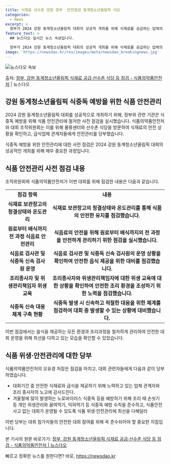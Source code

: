```yaml
---
title: 식재료 선수촌 강원 정부  안전점검 동계청소년올림픽 식당
categories:
  - News
excerpt: >
  정부가 2024 강원 동계청소년올림픽 대회의 성공적 개최를 위해 식재료를 공급하는 업체의 물류센터와 선수촌 …
feature_text: >
  ## 뉴스다오 실시간 뉴스 속보입니다.

  정부가 2024 강원 동계청소년올림픽 대회의 성공적 개최를 위해 식재료를 공급하는 업체의 물류센터와 선수촌 …
image: 'https://newsdao.kr/res/images/meta/newsdao_breakingnews.jpg'
---
```


![뉴스다오 속보](https://newsdao.kr/res/images/meta/newsdao_breakingnews.jpg)

<p>출처: <a href="https://newsdao.kr/2985" rel="dofollow">정부, 강원 동계청소년올림픽 식재료 공급·선수촌 식당 등 점검 - 식품의약품안전처</a> | 뉴스다오</p>

<h2>강원 동계청소년올림픽 식중독 예방을 위한 식품 안전관리</h2>

2024 강원 동계청소년올림픽 대회를 성공적으로 개최하기 위해, 정부와 관련 기관은 식중독 예방을 위해 식품 안전관리에 철저한 사전 점검을 실시했습니다. 식품의약품안전처와 대회 조직위원회는 이를 위해 물류센터와 선수촌 식당을 방문하여 식재료의 안전 상황을 확인하고, 급식업체 관계자들에게 안전관리를 당부했습니다.

<p data-ke-size="size16">식중독 예방을 위한 안전관리에 대한 사전 점검은 2024 강원 동계청소년올림픽 대회의 성공적인 개최를 위해 매우 중요한 과정입니다.</p>

<h2 data-ke-size="size26">식품 안전관리 사전 점검 내용</h2>
조직위원회와 식품의약품안전처가 이번 대회를 위해 점검한 내용은 다음과 같습니다.

<table>
	<tr>
		<td style="text-align: center; height: 17px;"><b>점검 항목</b></td>
		<td style="text-align: center; height: 17px;"><b>내용</b></td>
	</tr>
	<tr>
		<td style="text-align: center; height: 17px;"><b>식재료 보관창고의 청결상태와 온도관리</b></td>
		<td style="text-align: center; height: 17px;"><b>식재료 보관창고의 청결상태와 온도관리를 통해 식품의 안전한 유지를 점검했습니다.</b></td>
	</tr>
	<tr>
		<td style="text-align: center; height: 17px;"><b>원료부터 배식까지 전 과정 식음료 안전관리</b></td>
		<td style="text-align: center; height: 17px;"><b>식음료의 안전을 위해 원료부터 배식까지의 전 과정을 안전하게 관리하기 위한 점검을 실시했습니다.</b></td>
	</tr>
	<tr>
		<td style="text-align: center; height: 17px;"><b>식음료 검사관 및 식중독 신속 검사원 운영</b></td>
		<td style="text-align: center; height: 17px;"><b>식음료 검사관 및 식중독 신속 검사원의 운영 상황을 확인하여 안전한 음식 제공을 위한 대비를 점검했습니다.</b></td>
	</tr>
	<tr>
		<td style="text-align: center; height: 17px;"><b>조리종사자 및 위생관리책임자 위생 교육</b></td>
		<td style="text-align: center; height: 17px;"><b>조리종사자와 위생관리책임자에 대한 위생 교육에 대한 상황을 확인하여 안전한 조리 환경을 조성하기 위한 노력을 점검했습니다.</b></td>
	</tr>
	<tr>
		<td style="text-align: center; height: 17px;"><b>식중독 신속 대응 체계 구축 현황</b></td>
		<td style="text-align: center; height: 17px;"><b>식중독 발생 시 신속하고 적절한 대응을 위한 체계를 점검하여 대회 중 발생할 수 있는 상황에 대비했습니다.</b></td>
	</tr>
</table>

<p data-ke-size="size16">이번 점검에서는 음식을 제공하는 모든 환경과 조리과정을 철저하게 관리하여 안전한 대회 운영을 위해 최선을 다하고 있는 모습을 확인할 수 있었습니다.</p>

<h2 data-ke-size="size26">식품 위생·안전관리에 대한 당부</h2>
식품의약품안전처의 오유경 처장은 점검을 마치고, 대회 관련자들에게 다음과 같이 당부하였습니다.

<ul>
	<li>대회기간 중 안전한 식재료와 급식을 제공하기 위해 노력하고 있는 업체 관계자와 조리 종사자의 노고에 감사드린다.</li>
	<li>겨울철에 많이 발생하는 노로바이러스 식중독 등을 예방하기 위해 조리 때 손씻기 등 개인 위생관리와 끓여먹기, 익혀먹기 등 식중독 예방 수칙을 준수하고, 식품안전사고 없는 대회가 운영될 수 있도록 식품 위생·안전관리에 최선을 다해달라</li>
</ul>

<p data-ke-size="size16">이번 당부는 대회 참가자들의 안전한 대회 참여를 위해 꼭 준수되어야 할 중요한 지침입니다.</p>

본 기사의 원문 바로가기: [정부, 강원 동계청소년올림픽 식재료 공급·선수촌 식당 등 점검 - 식품의약품안전처 | 뉴스다오](https://newsdao.kr/2985) 

빠르고 정확한 뉴스를 원한다면? 바로, <a href="https://newsdao.kr" rel="dofollow">https://newsdao.kr</a>


    
